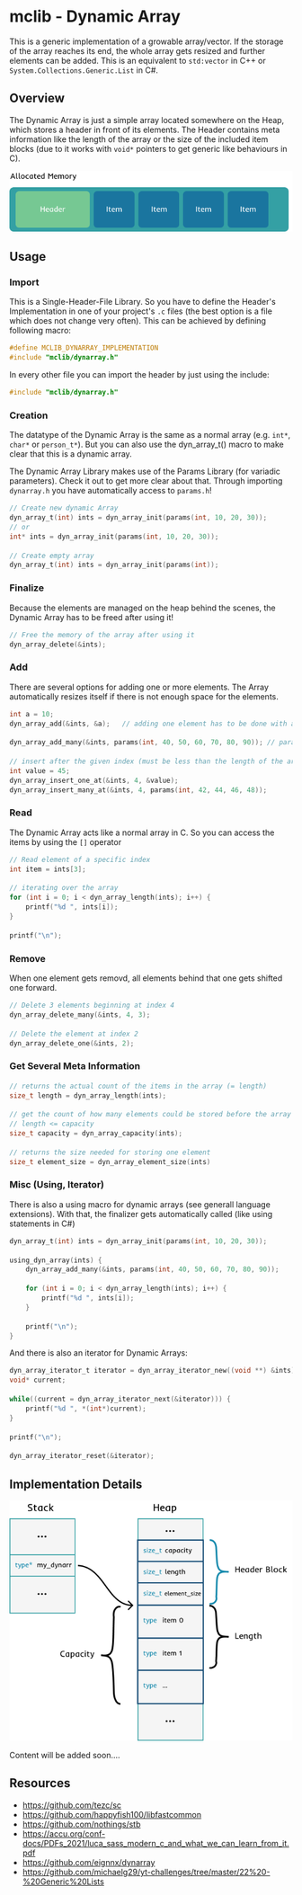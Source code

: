 # mclib - Dynamic Array

This is a generic implementation of a growable array/vector. If the storage of the array reaches its end, the
whole array gets resized and further elements can be added. This is an equivalent to `std:vector` in C++ or
`System.Collections.Generic.List` in C#.

## Overview

The Dynamic Array is just a simple array located somewhere on the Heap, which stores a header in front of 
its elements. The Header contains meta information like the length of the array or the size of the included
item blocks (due to it works with `void*` pointers to get generic like behaviours in C).

![Array Representation in Memory](img/DynamicArray_Picture_1.png)

## Usage

### Import

This is a Single-Header-File Library. So you have to define the Header's Implementation in one of your
project's `.c` files (the best option is a file which does not change very often). This can be achieved
by defining following macro:

```c
#define MCLIB_DYNARRAY_IMPLEMENTATION
#include "mclib/dynarray.h"
```

In every other file you can import the header by just using the include:
```c
#include "mclib/dynarray.h"
```

### Creation

The datatype of the Dynamic Array is the same as a normal array (e.g. `int*`, `char*` or `person_t*`).
But you can also use the dyn_array_t() macro to make clear that this is a dynamic array.

The Dynamic Array Library makes use of the Params Library (for variadic parameters). Check it out to get
more clear about that. Through importing `dynarray.h` you have automatically access to `params.h`!

```c
// Create new dynamic Array
dyn_array_t(int) ints = dyn_array_init(params(int, 10, 20, 30));
// or
int* ints = dyn_array_init(params(int, 10, 20, 30));

// Create empty array
dyn_array_t(int) ints = dyn_array_init(params(int));
```

### Finalize

Because the elements are managed on the heap behind the scenes, the Dynamic Array has to be freed after using it!

```c
// Free the memory of the array after using it
dyn_array_delete(&ints);
```

### Add

There are several options for adding one or more elements. The Array automatically resizes itself if there is
not enough space for the elements.

```c
int a = 10;
dyn_array_add(&ints, &a);   // adding one element has to be done with a pointer due to void*

dyn_array_add_many(&ints, params(int, 40, 50, 60, 70, 80, 90)); // params automatically creates an array out of the given elements

// insert after the given index (must be less than the length of the array)
int value = 45;
dyn_array_insert_one_at(&ints, 4, &value);
dyn_array_insert_many_at(&ints, 4, params(int, 42, 44, 46, 48));
```

### Read

The Dynamic Array acts like a normal array in C. So you can access the items by using the `[]` operator

```c
// Read element of a specific index
int item = ints[3];

// iterating over the array
for (int i = 0; i < dyn_array_length(ints); i++) {
    printf("%d ", ints[i]);
}

printf("\n");
```

### Remove

When one element gets removd, all elements behind that one gets shifted one forward.

```c
// Delete 3 elements beginning at index 4
dyn_array_delete_many(&ints, 4, 3);

// Delete the element at index 2
dyn_array_delete_one(&ints, 2);
```

### Get Several Meta Information

```c
// returns the actual count of the items in the array (= length)
size_t length = dyn_array_length(ints);

// get the count of how many elements could be stored before the array has to resize
// length <= capacity
size_t capacity = dyn_array_capacity(ints);

// returns the size needed for storing one element
size_t element_size = dyn_array_element_size(ints)
```

### Misc (Using, Iterator)

There is also a using macro for dynamic arrays (see generall language extensions).
With that, the finalizer gets automatically called (like using statements in C#)

```c
dyn_array_t(int) ints = dyn_array_init(params(int, 10, 20, 30));

using_dyn_array(ints) {
    dyn_array_add_many(&ints, params(int, 40, 50, 60, 70, 80, 90));
    
    for (int i = 0; i < dyn_array_length(ints); i++) {
        printf("%d ", ints[i]);
    }
    
    printf("\n");
}
```

And there is also an iterator for Dynamic Arrays:

```c
dyn_array_iterator_t iterator = dyn_array_iterator_new((void **) &ints);
void* current;

while((current = dyn_array_iterator_next(&iterator))) {
    printf("%d ", *(int*)current);
}

printf("\n");

dyn_array_iterator_reset(&iterator);
```

## Implementation Details

![Visualization of the inner Workings](img/DynamicArray_Picture_2.png)

Content will be added soon....

## Resources

* https://github.com/tezc/sc
* https://github.com/happyfish100/libfastcommon
* https://github.com/nothings/stb
* https://accu.org/conf-docs/PDFs_2021/luca_sass_modern_c_and_what_we_can_learn_from_it.pdf
* https://github.com/eignnx/dynarray
* https://github.com/michaelg29/yt-challenges/tree/master/22%20-%20Generic%20Lists